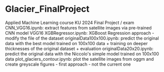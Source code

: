 # Glacier_FinalProject
Applied Machine Learning course KU 2024 Final Project / exam
CNN_VGG16.ipynb: extract features from satellite images via pre-trained CNN model VGG16
XGBRegressor.ipynb: XGBoost Regression approach - modify the file of the dataset
originalData100x100.ipynb: predict the original data with the best model trained on 100x100 data + training on deeper thicknesses of the original dataset + evaluation
originalData20x20.ipynb: predict the original data with the Niccolo's simple model trained on 100x100 data
plot_glaciers_contour.ipynb: plot the satellite images from oggm and create greyscale figures - first approach - not the current one
